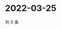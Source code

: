 # 2022-03-25

共 0 条

<!-- BEGIN WEIBO -->
<!-- 最后更新时间 Fri Mar 25 2022 19:11:08 GMT+0800 (China Standard Time) -->

<!-- END WEIBO -->
